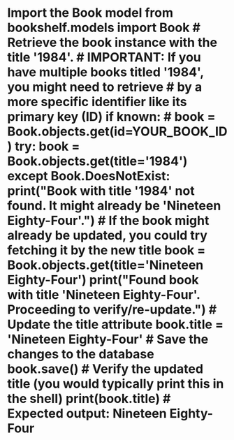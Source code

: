 # Import the Book model from bookshelf.models import Book # Retrieve the book instance with the title '1984'. # IMPORTANT: If you have multiple books titled '1984', you might need to retrieve # by a more specific identifier like its primary key (ID) if known: # book = Book.objects.get(id=YOUR_BOOK_ID) try: book = Book.objects.get(title='1984') except Book.DoesNotExist: print("Book with title '1984' not found. It might already be 'Nineteen Eighty-Four'.") # If the book might already be updated, you could try fetching it by the new title book = Book.objects.get(title='Nineteen Eighty-Four') print("Found book with title 'Nineteen Eighty-Four'. Proceeding to verify/re-update.") # Update the title attribute book.title = 'Nineteen Eighty-Four' # Save the changes to the database book.save() # Verify the updated title (you would typically print this in the shell) print(book.title) # Expected output: Nineteen Eighty-Four

